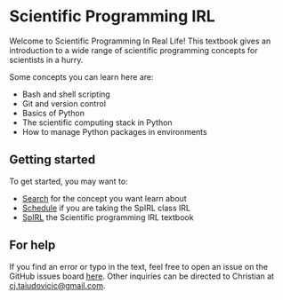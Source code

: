 # Scientific Programming IRL

Welcome to Scientific Programming In Real Life! This textbook gives an introduction to a wide range of scientific programming concepts for scientists in a hurry.

Some concepts you can learn here are:

- Bash and shell scripting
- Git and version control
- Basics of Python
- The scientific computing stack in Python
- How to manage Python packages in environments

## Getting started

To get started, you may want to:

- [Search](./search) for the concept you want learn about
- [Schedule](./00_guide/02_schedule) if you are taking the SpIRL class IRL
- [SpIRL](./01_bash/why-bash) the Scientific programming IRL textbook

## For help

If you find an error or typo in the text, feel free to open an issue on the GitHub issues board [here](https://github.com/cjtu/spirl/issues). Other inquiries can be directed to Christian at cj.taiudovicic@gmail.com.
